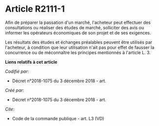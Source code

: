 # Article R2111-1

Afin de préparer la passation d'un marché, l'acheteur peut effectuer des consultations ou réaliser des études de marché,
solliciter des avis ou informer les opérateurs économiques de son projet et de ses exigences. 

Les résultats des études et échanges préalables peuvent être utilisés par l'acheteur, à condition que leur utilisation n'ait
pas pour effet de fausser la concurrence ou de méconnaître les principes mentionnés à l'article L. 3.

**Liens relatifs à cet article**

_Codifié par_:

  - Décret n°2018-1075 du 3 décembre 2018 - art.

_Créé par_:

  - Décret n°2018-1075 du 3 décembre 2018 - art.

_Cite_:

  - Code de la commande publique - art. L3 (VD)
